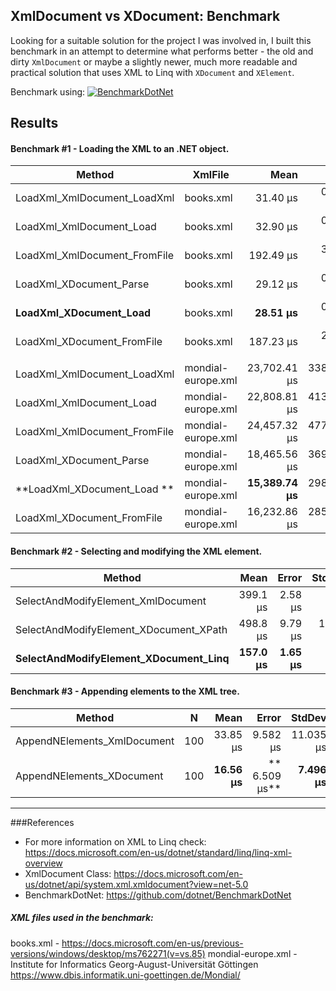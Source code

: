## XmlDocument vs XDocument: Benchmark
Looking for a suitable solution for the project I was involved in, I built this benchmark in an attempt to determine what performs better - the old and dirty `XmlDocument` or maybe a slightly newer, much more readable and practical solution that uses XML to Linq with `XDocument` and `XElement`.

Benchmark using: [![BenchmarkDotNet](https://img.shields.io/badge/BenchmarkDotNet-0.12.1-orange)](https://github.com/dotnet/BenchmarkDotNet)


## Results
#### Benchmark #1 - Loading the XML to an .NET object.
|                       Method |            XmlFile |         Mean |      Error |     StdDev | Ratio | RatioSD |
|----------------------------- |------------------- |-------------:|-----------:|-----------:|------:|--------:|
|  LoadXml_XmlDocument_LoadXml |          books.xml |     31.40 μs |   0.198 μs |   0.185 μs |  1.00 |    0.00 |
|     LoadXml_XmlDocument_Load |          books.xml |     32.90 μs |   0.644 μs |   0.767 μs |  1.05 |    0.03 |
| LoadXml_XmlDocument_FromFile |          books.xml |    192.49 μs |   3.845 μs |   5.872 μs |  6.22 |    0.20 |
|      LoadXml_XDocument_Parse |          books.xml |     29.12 μs |   0.540 μs |   0.505 μs |  0.93 |    0.02 |
|       **LoadXml_XDocument_Load** |          books.xml |     **28.51 μs** |   0.099 μs |   0.087 μs |  **0.91** |    0.00 |
|   LoadXml_XDocument_FromFile |          books.xml |    187.23 μs |   2.491 μs |   2.330 μs |  5.96 |    0.08 |
|                              |                    |              |            |            |       |         |
|  LoadXml_XmlDocument_LoadXml | mondial-europe.xml | 23,702.41 μs | 338.244 μs | 316.394 μs |  1.00 |    0.00 |
|     LoadXml_XmlDocument_Load | mondial-europe.xml | 22,808.81 μs | 413.449 μs | 459.547 μs |  0.96 |    0.03 |
| LoadXml_XmlDocument_FromFile | mondial-europe.xml | 24,457.32 μs | 477.049 μs | 567.892 μs |  1.04 |    0.03 |
|      LoadXml_XDocument_Parse | mondial-europe.xml | 18,465.56 μs | 369.142 μs | 674.997 μs |  0.78 |    0.03 |
|       **LoadXml_XDocument_Load **| mondial-europe.xml | **15,389.74 μs** | 298.979 μs | 419.127 μs |  **0.65** |    0.02 |
|   LoadXml_XDocument_FromFile | mondial-europe.xml | 16,232.86 μs | 285.339 μs | 266.906 μs |  0.68 |    0.01 |


#### Benchmark #2 - Selecting and modifying the XML element.

|                                 Method |     Mean |   Error |   StdDev |   Median |
|--------------------------------------- |---------:|--------:|---------:|---------:|
|     SelectAndModifyElement_XmlDocument | 399.1 μs | 2.58 μs |  2.29 μs | 398.8 μs |
| SelectAndModifyElement_XDocument_XPath | 498.8 μs | 9.79 μs | 16.36 μs | 488.8 μs |
|  **SelectAndModifyElement_XDocument_Linq** | **157.0 μs** | **1.65 μs** |  **1.54 μs** | **157.3 μs** |

#### Benchmark #3 - Appending elements to the XML tree.

|                      Method |  N  |     Mean |    Error |    StdDev |   Median |
|---------------------------- |---- |---------:|---------:|----------:|---------:|
| AppendNElements_XmlDocument | 100 | 33.85 μs | 9.582 μs | 11.035 μs | 27.19 μs |
|   AppendNElements_XDocument | 100 | **16.56 μs** |** 6.509 μs** |  **7.496 μs** | **13.02 μs** |


------------

###References
- For more information on XML to Linq check: https://docs.microsoft.com/en-us/dotnet/standard/linq/linq-xml-overview
- XmlDocument Class: https://docs.microsoft.com/en-us/dotnet/api/system.xml.xmldocument?view=net-5.0
- BenchmarkDotNet: https://github.com/dotnet/BenchmarkDotNet


##### XML files used in the benchmark:
books.xml - https://docs.microsoft.com/en-us/previous-versions/windows/desktop/ms762271(v=vs.85)
mondial-europe.xml - Institute for Informatics Georg-August-Universität Göttingen
https://www.dbis.informatik.uni-goettingen.de/Mondial/